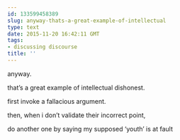 ```yaml
---
id: 133599458389
slug: anyway-thats-a-great-example-of-intellectual
type: text
date: 2015-11-20 16:42:11 GMT
tags:
- discussing discourse
title: ''
---
```

<p>anyway.

that&rsquo;s a great example of intellectual dishonest.

first invoke a fallacious argument.

then, when i don&rsquo;t validate their incorrect point,

do another one by saying my supposed &lsquo;youth&rsquo; is at fault</p>